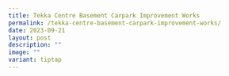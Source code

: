 ```yaml
---
title: Tekka Centre Basement Carpark Improvement Works
permalink: /tekka-centre-basement-carpark-improvement-works/
date: 2023-09-21
layout: post
description: ""
image: ""
variant: tiptap
---
```

